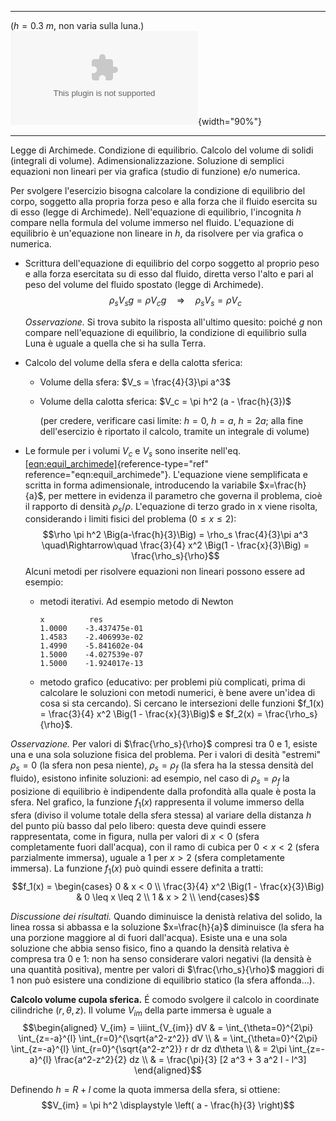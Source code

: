   -------------------------------------- --------------------------------------------------
                                         
   ($h=0.3\  m$, non varia sulla luna.)   ![image](./fig/recipientesfera.eps){width="90%"}
  -------------------------------------- --------------------------------------------------

Legge di Archimede. Condizione di equilibrio. Calcolo del volume di
solidi (integrali di volume). Adimensionalizzazione. Soluzione di
semplici equazioni non lineari per via grafica (studio di funzione) e/o
numerica.

Per svolgere l'esercizio bisogna calcolare la condizione di equilibrio
del corpo, soggetto alla propria forza peso e alla forza che il fluido
esercita su di esso (legge di Archimede). Nell'equazione di equilibrio,
l'incognita $h$ compare nella formula del volume immerso nel fluido.
L'equazione di equilibrio è un'equazione non lineare in $h$, da
risolvere per via grafica o numerica.

-   Scrittura dell'equazione di equilibrio del corpo soggetto al proprio
    peso e alla forza esercitata su di esso dal fluido, diretta verso
    l'alto e pari al peso del volume del fluido spostato (legge di
    Archimede). $$\label{eqn:equil_archimede}
          \rho_s V_s g = \rho V_c g \quad\Rightarrow\quad \rho_s V_s = \rho V_c$$

    *Osservazione.* Si trova subito la risposta all'ultimo quesito:
    poiché $g$ non compare nell'equazione di equilibrio, la condizione
    di equilibrio sulla Luna è uguale a quella che si ha sulla Terra.

-   Calcolo del volume della sfera e della calotta sferica:

    -   Volume della sfera: $V_s = \frac{4}{3}\pi a^3$

    -   Volume della calotta sferica: $V_c = \pi h^2 (a - \frac{h}{3})$

        (per credere, verificare casi limite: $h=0$, $h=a$, $h=2a$; alla
        fine dell'esercizio è riportato il calcolo, tramite un integrale
        di volume)

-   Le formule per i volumi $V_c$ e $V_s$ sono inserite nell'eq.
    [\[eqn:equil\_archimede\]](#eqn:equil_archimede){reference-type="ref"
    reference="eqn:equil_archimede"}. L'equazione viene semplificata e
    scritta in forma adimensionale, introducendo la variabile
    $x=\frac{h}{a}$, per mettere in evidenza il parametro che governa il
    problema, cioè il rapporto di densità $\rho_s/\rho$. L'equazione di
    terzo grado in x viene risolta, considerando i limiti fisici del
    problema ($0 \le x \le 2$):
    $$\rho \pi h^2 \Big(a-\frac{h}{3}\Big) = \rho_s \frac{4}{3}\pi a^3  \quad\Rightarrow\quad
          \frac{3}{4} x^2 \Big(1 - \frac{x}{3}\Big) = \frac{\rho_s}{\rho}$$
    Alcuni metodi per risolvere equazioni non lineari possono essere ad
    esempio:

    -   metodi iterativi. Ad esempio metodo di Newton

            x          res 
            1.0000    -3.437475e-01  
            1.4583    -2.406993e-02  
            1.4990    -5.841602e-04  
            1.5000    -4.027539e-07  
            1.5000    -1.924017e-13

    -   metodo grafico (educativo: per problemi più complicati, prima di
        calcolare le soluzioni con metodi numerici, è bene avere un'idea
        di cosa si sta cercando). Si cercano le intersezioni delle
        funzioni $f_1(x) = \frac{3}{4} x^2 \Big(1 - \frac{x}{3}\Big)$ e
        $f_2(x) = \frac{\rho_s}{\rho}$.

*Osservazione.* Per valori di $\frac{\rho_s}{\rho}$ compresi tra 0 e 1,
esiste una e una sola soluzione fisica del problema. Per i valori di
desità "estremi" $\rho_s = 0$ (la sfera non pesa niente),
$\rho_s = \rho_f$ (la sfera ha la stessa densità del fluido), esistono
infinite soluzioni: ad esempio, nel caso di $\rho_s = \rho_f$ la
posizione di equilibrio è indipendente dalla profondità alla quale è
posta la sfera. Nel grafico, la funzione $f_1(x)$ rappresenta il volume
immerso della sfera (diviso il volume totale della sfera stessa) al
variare della distanza $h$ del punto più basso dal pelo libero: questa
deve quindi essere rappresentata, come in figura, nulla per valori di
$x<0$ (sfera completamente fuori dall'acqua), con il ramo di cubica per
$0<x<2$ (sfera parzialmente immersa), uguale a $1$ per $x>2$ (sfera
completamente immersa). La funzione $f_1(x)$ può quindi essere definita
a tratti: $$f_1(x) = 
 \begin{cases}
   0 &    x < 0 \\
   \frac{3}{4} x^2 \Big(1 - \frac{x}{3}\Big) &    0 \leq x \leq 2 \\
   1 &   x > 2 \\
 \end{cases}$$

*Discussione dei risultati.* Quando diminuisce la denistà relativa del
solido, la linea rossa si abbassa e la soluzione $x=\frac{h}{a}$
diminuisce (la sfera ha una porzione maggiore al di fuori dall'acqua).
Esiste una e una sola soluzione che abbia senso fisico, fino a quando la
densità relativa è compresa tra 0 e 1: non ha senso considerare valori
negativi (la densità è una quantità positiva), mentre per valori di
$\frac{\rho_s}{\rho}$ maggiori di 1 non può esistere una condizione di
equilibrio statico (la sfera affonda\...).

**Calcolo volume cupola sferica.** É comodo svolgere il calcolo in
coordinate cilindriche $(r,\theta,z)$. Il volume $V_{im}$ della parte
immersa è uguale a $$\begin{aligned}
V_{im} = \iiint_{V_{im}} dV & = \int_{\theta=0}^{2\pi} \int_{z=-a}^{l} \int_{r=0}^{\sqrt{a^2-z^2}} dV \\
                & = \int_{\theta=0}^{2\pi} \int_{z=-a}^{l} \int_{r=0}^{\sqrt{a^2-z^2}} r dr dz d\theta \\
                & = 2\pi \int_{z=-a}^{l} \frac{a^2-z^2}{2} dz \\
                & = \frac{\pi}{3} [2 a^3 + 3 a^2 l - l^3]
\end{aligned}$$

Definendo $h = R+l$ come la quota immersa della sfera, si ottiene:
$$V_{im} = \pi h^2 \displaystyle \left( a - \frac{h}{3} \right)$$
